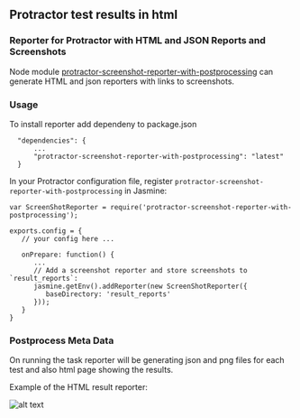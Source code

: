 Protractor test results in html
-------------------------------

### Reporter for Protractor with HTML and JSON Reports and Screenshots

Node module [protractor-screenshot-reporter-with-postprocessing](https://github.com/jintoppy/protractor-screenshot-reporter-with-postprocessing) can generate HTML and json reporters with links to screenshots.

### Usage
To install reporter add dependeny to package.json

      "dependencies": {
          ...
          "protractor-screenshot-reporter-with-postprocessing": "latest"
      }

In your Protractor configuration file, register `protractor-screenshot-reporter-with-postprocessing` in Jasmine:

    var ScreenShotReporter = require('protractor-screenshot-reporter-with-postprocessing');

    exports.config = {
       // your config here ...
    
       onPrepare: function() {
          ...
          // Add a screenshot reporter and store screenshots to `result_reports`:
          jasmine.getEnv().addReporter(new ScreenShotReporter({
             baseDirectory: 'result_reports'
          }));
       }
    }


### Postprocess Meta Data

On running the task reporter will be generating json and png files for each test and also html page showing the results.

Example of the HTML result reporter:

![alt text](https://github.com/wmgdsp/factory-testing-framework/raw/master/Documents/images/html_report.png "HTML report")

